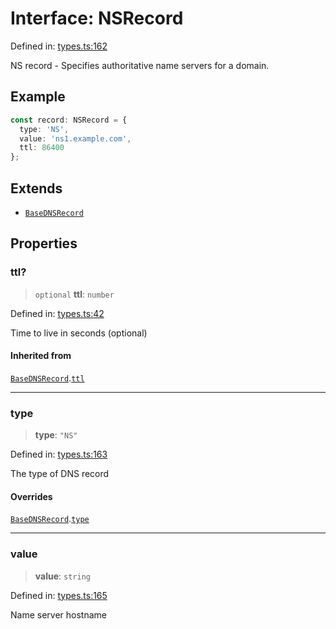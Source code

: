 # Interface: NSRecord

Defined in: [types.ts:162](https://github.com/Nick2bad4u/dnsValidator/blob/main/src/types.ts#L162)

NS record - Specifies authoritative name servers for a domain.

## Example

```typescript
const record: NSRecord = {
  type: 'NS',
  value: 'ns1.example.com',
  ttl: 86400
};
```

## Extends

- [`BaseDNSRecord`](BaseDNSRecord.md)

## Properties

### ttl?

> `optional` **ttl**: `number`

Defined in: [types.ts:42](https://github.com/Nick2bad4u/dnsValidator/blob/main/src/types.ts#L42)

Time to live in seconds (optional)

#### Inherited from

[`BaseDNSRecord`](BaseDNSRecord.md).[`ttl`](BaseDNSRecord.md#ttl)

***

### type

> **type**: `"NS"`

Defined in: [types.ts:163](https://github.com/Nick2bad4u/dnsValidator/blob/main/src/types.ts#L163)

The type of DNS record

#### Overrides

[`BaseDNSRecord`](BaseDNSRecord.md).[`type`](BaseDNSRecord.md#type)

***

### value

> **value**: `string`

Defined in: [types.ts:165](https://github.com/Nick2bad4u/dnsValidator/blob/main/src/types.ts#L165)

Name server hostname
